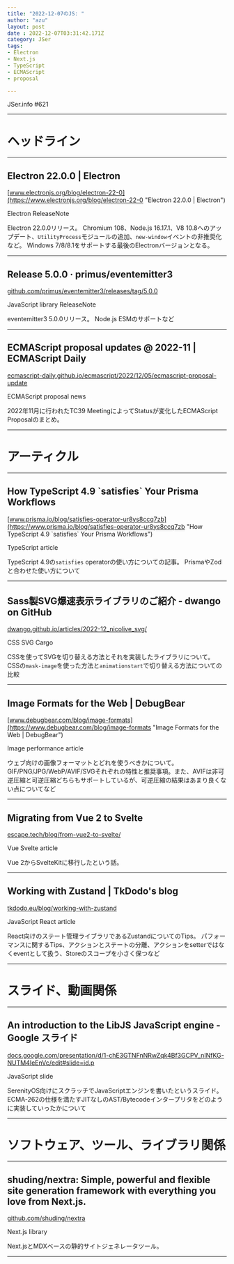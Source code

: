 ```yaml
---
title: "2022-12-07のJS: "
author: "azu"
layout: post
date : 2022-12-07T03:31:42.171Z
category: JSer
tags:
- Electron
- Next.js
- TypeScript
- ECMAScript
- proposal

---
```


JSer.info #621

----

<h1 class="site-genre">ヘッドライン</h1>

----

## Electron 22.0.0 | Electron
[www.electronjs.org/blog/electron-22-0](https://www.electronjs.org/blog/electron-22-0 "Electron 22.0.0 | Electron")
<p class="jser-tags jser-tag-icon"><span class="jser-tag">Electron</span> <span class="jser-tag">ReleaseNote</span></p>

Electron 22.0.0リリース。
Chromium 108、Node.js 16.17.1、V8 10.8へのアップデート、`UtilityProcess`モジュールの追加、`new-window`イベントの非推奨化など。
Windows 7/8/8.1をサポートする最後のElectronバージョンとなる。


----

## Release 5.0.0 · primus/eventemitter3
[github.com/primus/eventemitter3/releases/tag/5.0.0](https://github.com/primus/eventemitter3/releases/tag/5.0.0 "Release 5.0.0 · primus/eventemitter3")
<p class="jser-tags jser-tag-icon"><span class="jser-tag">JavaScript</span> <span class="jser-tag">library</span> <span class="jser-tag">ReleaseNote</span></p>

eventemitter3 5.0.0リリース。
Node.js ESMのサポートなど


----

## ECMAScript proposal updates @ 2022-11 | ECMAScript Daily
[ecmascript-daily.github.io/ecmascript/2022/12/05/ecmascript-proposal-update](https://ecmascript-daily.github.io/ecmascript/2022/12/05/ecmascript-proposal-update "ECMAScript proposal updates @ 2022-11 | ECMAScript Daily")
<p class="jser-tags jser-tag-icon"><span class="jser-tag">ECMAScript</span> <span class="jser-tag">proposal</span> <span class="jser-tag">news</span></p>

2022年11月に行われたTC39 MeetingによってStatusが変化したECMAScript Proposalのまとめ。


----
<h1 class="site-genre">アーティクル</h1>

----

## How TypeScript 4.9 \`satisfies\` Your Prisma Workflows
[www.prisma.io/blog/satisfies-operator-ur8ys8ccq7zb](https://www.prisma.io/blog/satisfies-operator-ur8ys8ccq7zb "How TypeScript 4.9 \`satisfies\` Your Prisma Workflows")
<p class="jser-tags jser-tag-icon"><span class="jser-tag">TypeScript</span> <span class="jser-tag">article</span></p>

TypeScript 4.9の`satisfies` operatorの使い方についての記事。
PrismaやZodと合わせた使い方について


----

## Sass製SVG爆速表示ライブラリのご紹介 - dwango on GitHub
[dwango.github.io/articles/2022-12\_nicolive\_svg/](https://dwango.github.io/articles/2022-12_nicolive_svg/ "Sass製SVG爆速表示ライブラリのご紹介 - dwango on GitHub")
<p class="jser-tags jser-tag-icon"><span class="jser-tag">CSS</span> <span class="jser-tag">SVG</span> <span class="jser-tag">Cargo</span></p>

CSSを使ってSVGを切り替える方法とそれを実装したライブラリについて。
CSSの`mask-image`を使った方法と`animationstart`で切り替える方法についての比較


----

## Image Formats for the Web | DebugBear
[www.debugbear.com/blog/image-formats](https://www.debugbear.com/blog/image-formats "Image Formats for the Web | DebugBear")
<p class="jser-tags jser-tag-icon"><span class="jser-tag">Image</span> <span class="jser-tag">performance</span> <span class="jser-tag">article</span></p>

ウェブ向けの画像フォーマットとどれを使うべきかについて。
GIF/PNG/JPG/WebP/AVIF/SVGそれぞれの特性と推奨事項。また、AVIFは非可逆圧縮と可逆圧縮どちらもサポートしているが、可逆圧縮の結果はあまり良くない点についてなど


----

## Migrating from Vue 2 to Svelte
[escape.tech/blog/from-vue2-to-svelte/](https://escape.tech/blog/from-vue2-to-svelte/ "Migrating from Vue 2 to Svelte")
<p class="jser-tags jser-tag-icon"><span class="jser-tag">Vue</span> <span class="jser-tag">Svelte</span> <span class="jser-tag">article</span></p>

Vue 2からSvelteKitに移行したという話。


----

## Working with Zustand | TkDodo&#039;s blog
[tkdodo.eu/blog/working-with-zustand](https://tkdodo.eu/blog/working-with-zustand "Working with Zustand | TkDodo&#039;s blog")
<p class="jser-tags jser-tag-icon"><span class="jser-tag">JavaScript</span> <span class="jser-tag">React</span> <span class="jser-tag">article</span></p>

React向けのステート管理ライブラリであるZustandについてのTips。
パフォーマンスに関するTips、アクションとステートの分離、アクションをsetterではなくeventとして扱う、Storeのスコープを小さく保つなど


----
<h1 class="site-genre">スライド、動画関係</h1>

----

## An introduction to the LibJS JavaScript engine - Google スライド
[docs.google.com/presentation/d/1-chE3GTNFnNRwZqk4Bf3GCPV\_nINfKG-NUTM4IeEnVc/edit#slide&#x3D;id.p](https://docs.google.com/presentation/d/1-chE3GTNFnNRwZqk4Bf3GCPV_nINfKG-NUTM4IeEnVc/edit#slide=id.p "An introduction to the LibJS JavaScript engine - Google スライド")
<p class="jser-tags jser-tag-icon"><span class="jser-tag">JavaScript</span> <span class="jser-tag">slide</span></p>

SerenityOS向けにスクラッチでJavaScriptエンジンを書いたというスライド。
ECMA-262の仕様を満たすJITなしのAST/Bytecodeインタープリタをどのように実装していったかについて


----
<h1 class="site-genre">ソフトウェア、ツール、ライブラリ関係</h1>

----

## shuding/nextra: Simple, powerful and flexible site generation framework with everything you love from Next.js.
[github.com/shuding/nextra](https://github.com/shuding/nextra "shuding/nextra: Simple, powerful and flexible site generation framework with everything you love from Next.js.")
<p class="jser-tags jser-tag-icon"><span class="jser-tag">Next.js</span> <span class="jser-tag">library</span></p>

Next.jsとMDXベースの静的サイトジェネレータツール。


----
